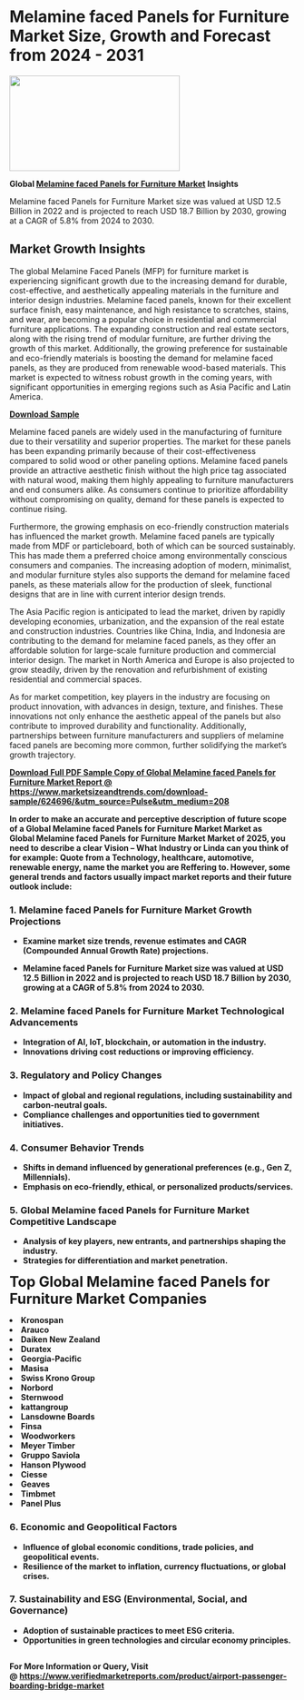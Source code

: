 <H1>Melamine faced Panels for Furniture Market Size, Growth and Forecast from 2024 - 2031</H1><img class="aligncenter size-medium wp-image-584254" src="https://thirdeyenews.in/wp-content/uploads/2024/09/Global-Market-Research-300x168.jpeg" alt="" width="300" height="168" /><p><strong>Global&nbsp;<a href="https://www.marketsizeandtrends.com/download-sample/624696/&amp;utm_source=Pulse&amp;utm_medium=208">Melamine faced Panels for Furniture Market</a> Insights</strong></p><p>Melamine faced Panels for Furniture Market size was valued at USD 12.5 Billion in 2022 and is projected to reach USD 18.7 Billion by 2030, growing at a CAGR of 5.8% from 2024 to 2030.</p><p><h2>Market Growth Insights</h2> <p>The global Melamine Faced Panels (MFP) for furniture market is experiencing significant growth due to the increasing demand for durable, cost-effective, and aesthetically appealing materials in the furniture and interior design industries. Melamine faced panels, known for their excellent surface finish, easy maintenance, and high resistance to scratches, stains, and wear, are becoming a popular choice in residential and commercial furniture applications. The expanding construction and real estate sectors, along with the rising trend of modular furniture, are further driving the growth of this market. Additionally, the growing preference for sustainable and eco-friendly materials is boosting the demand for melamine faced panels, as they are produced from renewable wood-based materials. This market is expected to witness robust growth in the coming years, with significant opportunities in emerging regions such as Asia Pacific and Latin America.</p> <p><strong><a href="#">Download Sample</a></strong></p> <p>Melamine faced panels are widely used in the manufacturing of furniture due to their versatility and superior properties. The market for these panels has been expanding primarily because of their cost-effectiveness compared to solid wood or other paneling options. Melamine faced panels provide an attractive aesthetic finish without the high price tag associated with natural wood, making them highly appealing to furniture manufacturers and end consumers alike. As consumers continue to prioritize affordability without compromising on quality, demand for these panels is expected to continue rising.</p> <p>Furthermore, the growing emphasis on eco-friendly construction materials has influenced the market growth. Melamine faced panels are typically made from MDF or particleboard, both of which can be sourced sustainably. This has made them a preferred choice among environmentally conscious consumers and companies. The increasing adoption of modern, minimalist, and modular furniture styles also supports the demand for melamine faced panels, as these materials allow for the production of sleek, functional designs that are in line with current interior design trends.</p> <p>The Asia Pacific region is anticipated to lead the market, driven by rapidly developing economies, urbanization, and the expansion of the real estate and construction industries. Countries like China, India, and Indonesia are contributing to the demand for melamine faced panels, as they offer an affordable solution for large-scale furniture production and commercial interior design. The market in North America and Europe is also projected to grow steadily, driven by the renovation and refurbishment of existing residential and commercial spaces.</p> <p>As for market competition, key players in the industry are focusing on product innovation, with advances in design, texture, and finishes. These innovations not only enhance the aesthetic appeal of the panels but also contribute to improved durability and functionality. Additionally, partnerships between furniture manufacturers and suppliers of melamine faced panels are becoming more common, further solidifying the market’s growth trajectory.</p> <p><strong><a href="#"></p><p><span class=""><strong>Download Full PDF Sample Copy of Global Melamine faced Panels for Furniture Market Report</strong> @ <a href="https://www.marketsizeandtrends.com/download-sample/624696/&amp;utm_source=Pulse&amp;utm_medium=208" target="_blank">https://www.marketsizeandtrends.com/download-sample/624696/&amp;utm_source=Pulse&amp;utm_medium=208</a></span></p><p>In order to make an accurate and perceptive description of future scope of a Global&nbsp;Melamine faced Panels for Furniture Market Market as Global&nbsp;Melamine faced Panels for Furniture Market Market of 2025, you need to describe a clear Vision &ndash; What Industry or Linda can you think of for example: Quote from a Technology, healthcare, automotive, renewable energy, name the market you are Reffering to. However, some general trends and factors usually impact market reports and their future outlook include:</p><h3>1.&nbsp;<strong>Melamine faced Panels for Furniture Market Growth Projections</strong></h3><ul><li>Examine market size trends, revenue estimates and CAGR (Compounded Annual Growth Rate) projections.</li><li><p>Melamine faced Panels for Furniture Market size was valued at USD 12.5 Billion in 2022 and is projected to reach USD 18.7 Billion by 2030, growing at a CAGR of 5.8% from 2024 to 2030.</p></li></ul><h3>2.&nbsp;<strong>Melamine faced Panels for Furniture Market Technological Advancements</strong></h3><ul><li>Integration of AI, IoT, blockchain, or automation in the industry.</li><li>Innovations driving cost reductions or improving efficiency.</li></ul><h3>3.&nbsp;<strong>Regulatory and Policy Changes</strong></h3><ul><li>Impact of global and regional regulations, including sustainability and carbon-neutral goals.</li><li>Compliance challenges and opportunities tied to government initiatives.</li></ul><h3>4.&nbsp;<strong>Consumer Behavior Trends</strong></h3><ul><li>Shifts in demand influenced by generational preferences (e.g., Gen Z, Millennials).</li><li>Emphasis on eco-friendly, ethical, or personalized products/services.</li></ul><h3>5.&nbsp;<strong>Global Melamine faced Panels for Furniture Market Competitive Landscape</strong></h3><ul><li>Analysis of key players, new entrants, and partnerships shaping the industry.</li><li>Strategies for differentiation and market penetration.</li></ul><p data-pm-slice="1 1 []"><span style="color: inherit; font-family: inherit; font-size: 25px;">Top Global Melamine faced Panels for Furniture Market Companies</span></p><div class="" data-test-id=""><p><li>Kronospan</li><li> Arauco</li><li> Daiken New Zealand</li><li> Duratex</li><li> Georgia-Pacific</li><li> Masisa</li><li> Swiss Krono Group</li><li> Norbord</li><li> Sternwood</li><li> kattangroup</li><li> Lansdowne Boards</li><li> Finsa</li><li> Woodworkers</li><li> Meyer Timber</li><li> Gruppo Saviola</li><li> Hanson Plywood</li><li> Ciesse</li><li> Geaves</li><li> Timbmet</li><li> Panel Plus</li></p></div><h3>6.&nbsp;<strong>Economic and Geopolitical Factors</strong></h3><ul><li>Influence of global economic conditions, trade policies, and geopolitical events.</li><li>Resilience of the market to inflation, currency fluctuations, or global crises.</li></ul><h3>7.&nbsp;<strong>Sustainability and ESG (Environmental, Social, and Governance)</strong></h3><ul><li>Adoption of sustainable practices to meet ESG criteria.</li><li>Opportunities in green technologies and circular economy principles.</li></ul><h2><strong style="font-size: 14px;">For More Information or Query, Visit @&nbsp;</strong><a style="background-color: #ffffff; font-size: 14px;" href="https://www.marketsizeandtrends.com/report/melamine-faced-panels-for-furniture-market/" target="_blank">https://www.verifiedmarketreports.com/product/airport-passenger-boarding-bridge-market</a></h2>
